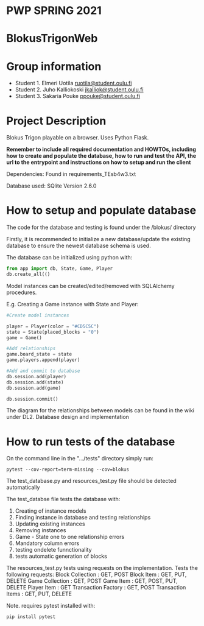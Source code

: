 # PWP SPRING 2021
# BlokusTrigonWeb
# Group information
* Student 1. Elmeri Uotila ruotila@student.oulu.fi
* Student 2. Juho Kalliokoski jkalliok@student.oulu.fi
* Student 3. Sakaria Pouke  ppouke@student.oulu.fi

# Project Description
Blokus Trigon playable on a browser. Uses Python Flask.

__Remember to include all required documentation and HOWTOs, including how to create and populate the database, how to run and test the API, the url to the entrypoint and instructions on how to setup and run the client__

Dependencies: Found in requirements_TEsb4w3.txt

Database used: SQlite Version 2.6.0

# How to setup and populate database
The code for the database and testing is found under the /blokus/ directory

Firstly, it is recommended to initialize a new database/update the existing database to ensure the newest database schema is used.

The database can be initialized using python with:
```python
from app import db, State, Game, Player
db.create_all(()
```

Model instances can be created/edited/removed with SQLAlchemy procedures.

E.g. Creating a Game instance with State and Player:
```python
#Create model instances

player = Player(color = "#CD5C5C")
state = State(placed_blocks = "0")
game = Game()

#Add relationships
game.board_state = state
game.players.append(player)

#Add and commit to database
db.session.add(player)
db.session.add(state)
db.session.add(game)

db.session.commit()
```

The diagram for the relationships between models can be found in the wiki under DL2. Database design and implementation
  

# How to run tests of the database 
  On the command line in the ".../tests" directory simply run: 
  ```console 
  pytest --cov-report=term-missing --cov=blokus
  ```
  
  The test_database.py and resources_test.py file should be detected automatically
  
  The test_databse file tests the database with:
  1. Creating of instance models
  2. Finding instance in database and testing relationships
  3. Updating existing instances
  4. Removing instances
  5. Game - State one to one relationship errors
  6. Mandatory column errors
  7. testing ondelete funnctionality
  8. tests automatic generation of blocks
 
 The resources_test.py tests using requests on the implementation.
 Tests the following requests:
 Block Collection : GET, POST
 Block Item : GET, PUT, DELETE
 Game Collection : GET, POST
 Game Item : GET, POST, PUT, DELETE
 Player Item : GET
 Transaction Factory : GET, POST
 Transaction Items : GET, PUT, DELETE
 
 
  Note. requires pytest installed with:
  ```console
  pip install pytest
  ```
  

